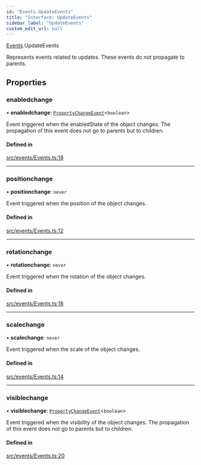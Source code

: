 ```yaml
---
id: "Events.UpdateEvents"
title: "Interface: UpdateEvents"
sidebar_label: "UpdateEvents"
custom_edit_url: null
---
```


[Events](../namespaces/Events.md).UpdateEvents

Represents events related to updates. These events do not propagate to parents.

## Properties

### enabledchange

• **enabledchange**: [`PropertyChangeEvent`](Events.PropertyChangeEvent.md)<`boolean`\>

Event triggered when the enabledState of the object changes. The propagation of this event does not go to parents but to children.

#### Defined in

[src/events/Events.ts:18](https://github.com/agargaro/three.ez/blob/3bc2c12/src/events/Events.ts#L18)

___

### positionchange

• **positionchange**: `never`

Event triggered when the position of the object changes.

#### Defined in

[src/events/Events.ts:12](https://github.com/agargaro/three.ez/blob/3bc2c12/src/events/Events.ts#L12)

___

### rotationchange

• **rotationchange**: `never`

Event triggered when the rotation of the object changes.

#### Defined in

[src/events/Events.ts:16](https://github.com/agargaro/three.ez/blob/3bc2c12/src/events/Events.ts#L16)

___

### scalechange

• **scalechange**: `never`

Event triggered when the scale of the object changes.

#### Defined in

[src/events/Events.ts:14](https://github.com/agargaro/three.ez/blob/3bc2c12/src/events/Events.ts#L14)

___

### visiblechange

• **visiblechange**: [`PropertyChangeEvent`](Events.PropertyChangeEvent.md)<`boolean`\>

Event triggered when the visibility of the object changes. The propagation of this event does not go to parents but to children.

#### Defined in

[src/events/Events.ts:20](https://github.com/agargaro/three.ez/blob/3bc2c12/src/events/Events.ts#L20)
